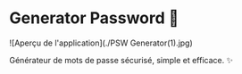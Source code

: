 # Generator Password 🚀

![Aperçu de l'application](./PSW Generator(1).jpg)

Générateur de mots de passe sécurisé, simple et efficace. ✨
